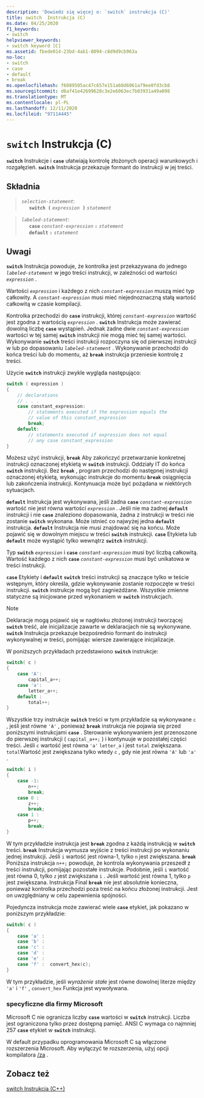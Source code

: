 ```yaml
---
description: 'Dowiedz się więcej o: `switch` instrukcja (C)'
title: switch  Instrukcja (C)
ms.date: 04/25/2020
f1_keywords:
- switch
helpviewer_keywords:
- switch keyword [C]
ms.assetid: fbede014-23bd-4ab1-8094-c8d9d9cb963a
no-loc:
- switch
- case
- default
- break
ms.openlocfilehash: f6089505ac47c657e151a60d6061a79ee0fd3cb8
ms.sourcegitcommit: d6af41e42699628c3e2e6063ec7b03931a49a098
ms.translationtype: MT
ms.contentlocale: pl-PL
ms.lasthandoff: 12/11/2020
ms.locfileid: "97114445"
---
```

# <a name="no-locswitch-statement-c"></a>`switch` Instrukcja (C)

**`switch`** Instrukcje i **`case`** ułatwiają kontrolę złożonych operacji warunkowych i rozgałęzień. **`switch`** Instrukcja przekazuje formant do instrukcji w jej treści.

## <a name="syntax"></a>Składnia

> *`selection-statement`*:\
> &nbsp;&nbsp;&nbsp;&nbsp; **`switch (`**&nbsp;*`expression`* &nbsp;**`)`**&nbsp;*`statement`*

> *`labeled-statement`*:\
> &nbsp;&nbsp;&nbsp;&nbsp; **`case`**&nbsp;*`constant-expression`*&nbsp;**`:`**&nbsp;*`statement`*\
> &nbsp;&nbsp;&nbsp;&nbsp; **`default`**&nbsp;**`:`**&nbsp;*`statement`*

## <a name="remarks"></a>Uwagi

**`switch`** Instrukcja powoduje, że kontrolka jest przekazywana do jednego *`labeled-statement`* w jego treści instrukcji, w zależności od wartości *`expression`* .

Wartości *`expression`* i każdego z nich *`constant-expression`* muszą mieć typ całkowity. A *`constant-expression`* musi mieć niejednoznaczną stałą wartość całkowitą w czasie kompilacji.

Kontrolka przechodzi do **`case`** instrukcji, której *`constant-expression`* wartość jest zgodna z wartością *`expression`* . **`switch`** Instrukcja może zawierać dowolną liczbę **`case`** wystąpień. Jednak żadne dwie *`constant-expression`* wartości w tej samej **`switch`** instrukcji nie mogą mieć tej samej wartości. Wykonywanie **`switch`** treści instrukcji rozpoczyna się od pierwszej instrukcji w lub po dopasowaniu *`labeled-statement`* . Wykonywanie przechodzi do końca treści lub do momentu, aż **`break`** instrukcja przeniesie kontrolę z treści.

Użycie **`switch`** instrukcji zwykle wygląda następująco:

```C
switch ( expression )
{
    // declarations
    // . . .
    case constant_expression:
        // statements executed if the expression equals the
        // value of this constant_expression
        break;
    default:
        // statements executed if expression does not equal
        // any case constant_expression
}
```

Możesz użyć instrukcji, **`break`** Aby zakończyć przetwarzanie konkretnej instrukcji oznaczonej etykietą w **`switch`** instrukcji. Oddziały IT do końca **`switch`** instrukcji. Bez **`break`** , program przechodzi do następnej instrukcji oznaczonej etykietą, wykonując instrukcje do momentu **`break`** osiągnięcia lub zakończenia instrukcji. Kontynuacja może być pożądana w niektórych sytuacjach.

**`default`** Instrukcja jest wykonywana, jeśli żadna **`case`** *`constant-expression`* wartość nie jest równa wartości *`expression`* . Jeśli nie ma żadnej **`default`** instrukcji i nie **`case`** znaleziono dopasowania, żadna z instrukcji w treści nie zostanie **`switch`** wykonana. Może istnieć co najwyżej jedna **`default`** instrukcja. **`default`** Instrukcja nie musi znajdować się na końcu. Może pojawić się w dowolnym miejscu w treści **`switch`** instrukcji. **`case`** Etykieta lub **`default`** może wystąpić tylko wewnątrz **`switch`** instrukcji.

Typ **`switch`** *`expression`* i **`case`** *`constant-expression`* musi być liczbą całkowitą. Wartość każdego z nich **`case`** *`constant-expression`* musi być unikatowa w treści instrukcji.

**`case`** Etykiety i **`default`** **`switch`** treści instrukcji są znaczące tylko w teście wstępnym, który określa, gdzie wykonywanie zostanie rozpoczęte w treści instrukcji. **`switch`** instrukcje mogą być zagnieżdżane. Wszystkie zmienne statyczne są inicjowane przed wykonaniem w **`switch`** instrukcjach.

> [!NOTE]
> Deklaracje mogą pojawić się w nagłówku złożonej instrukcji tworzącej **`switch`** treść, ale inicjalizacje zawarte w deklaracjach nie są wykonywane. **`switch`** Instrukcja przekazuje bezpośrednio formant do instrukcji wykonywalnej w treści, pomijając wiersze zawierające inicjalizacje.

W poniższych przykładach przedstawiono **`switch`** instrukcje:

```C
switch( c )
{
    case 'A':
        capital_a++;
    case 'a':
        letter_a++;
    default :
        total++;
}
```

Wszystkie trzy instrukcje **`switch`** treści w tym przykładzie są wykonywane `c` , jeśli jest równe `'A'` , ponieważ **`break`** instrukcja nie pojawia się przed poniższymi instrukcjami **`case`** . Sterowanie wykonywaniem jest przenoszone do pierwszej instrukcji ( `capital_a++;` ) i kontynuuje w pozostałej części treści. Jeśli `c` wartość jest równa `'a'` `letter_a` i jest `total` zwiększana. `total`Wartość jest zwiększana tylko wtedy `c` , gdy nie jest równa `'A'` lub `'a'` .

```C
switch( i )
{
    case -1:
        n++;
        break;
    case 0 :
        z++;
        break;
    case 1 :
        p++;
        break;
}
```

W tym przykładzie instrukcja jest **`break`** zgodna z każdą instrukcją w **`switch`** treści. **`break`** Instrukcja wymusza wyjście z treści instrukcji po wykonaniu jednej instrukcji. Jeśli `i` wartość jest równa-1, tylko `n` jest zwiększana. **`break`** Poniższa instrukcja `n++;` powoduje, że kontrola wykonywania przeszedł z treści instrukcji, pomijając pozostałe instrukcje. Podobnie, jeśli `i` wartość jest równa 0, tylko `z` jest zwiększana `i` . Jeśli wartość jest równa 1, tylko `p` jest zwiększana. Instrukcja Final **`break`** nie jest absolutnie konieczna, ponieważ kontrolka przechodzi poza treść na końcu złożonej instrukcji. Jest on uwzględniany w celu zapewnienia spójności.

Pojedyncza instrukcja może zawierać wiele **`case`** etykiet, jak pokazano w poniższym przykładzie:

```C
switch( c )
{
    case 'a' :
    case 'b' :
    case 'c' :
    case 'd' :
    case 'e' :
    case 'f' :  convert_hex(c);
}
```

W tym przykładzie, jeśli *wyrażenie stałe* jest równe dowolnej literze między `'a'` i `'f'` , `convert_hex` Funkcja jest wywoływana.

### <a name="microsoft-specific"></a>specyficzne dla firmy Microsoft

Microsoft C nie ogranicza liczby **`case`** wartości w **`switch`** instrukcji. Liczba jest ograniczona tylko przez dostępną pamięć. ANSI C wymaga co najmniej 257 **`case`** etykiet w **`switch`** instrukcji.

W default przypadku oprogramowania Microsoft C są włączone rozszerzenia Microsoft. Aby wyłączyć te rozszerzenia, użyj opcji kompilatora [/za](../build/reference/za-ze-disable-language-extensions.md) .

## <a name="see-also"></a>Zobacz też

[switch Instrukcja (C++)](../cpp/switch-statement-cpp.md)

